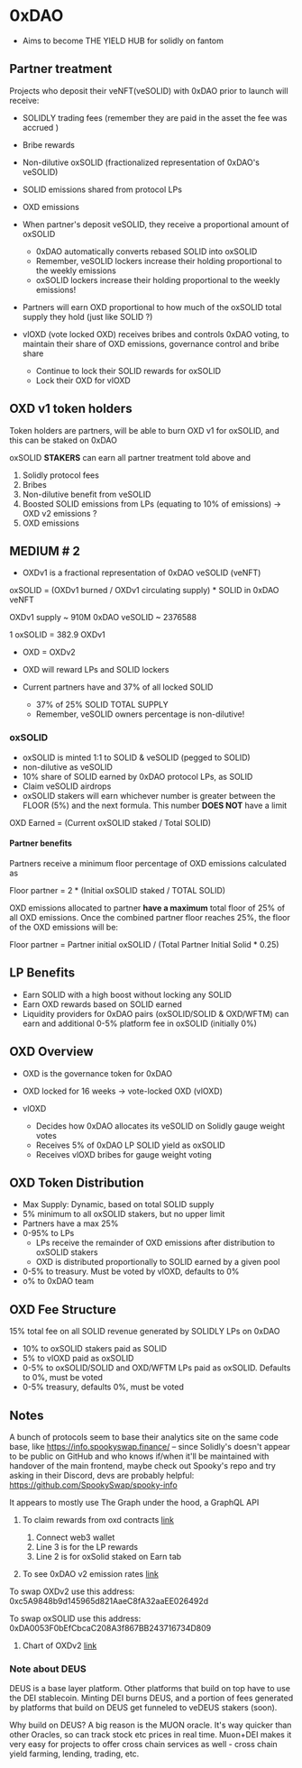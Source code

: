 # 0xDAO

- Aims to become THE YIELD HUB for solidly on fantom

## Partner treatment

Projects who deposit their veNFT(veSOLID) with 0xDAO prior to launch will receive:

- SOLIDLY trading fees (remember they are paid in the asset the fee was accrued )
- Bribe rewards
- Non-dilutive oxSOLID (fractionalized representation of 0xDAO's veSOLID)
- SOLID emissions shared from protocol LPs
- OXD emissions

- When partner's deposit veSOLID, they receive a proportional amount of oxSOLID
  - 0xDAO automatically converts rebased SOLID into oxSOLID
  - Remember, veSOLID lockers increase their holding proportional to the weekly emissions
  - oxSOLID lockers increase their holding proportional to the weekly emissions!

- Partners will earn OXD proportional to how much of the oxSOLID total supply they hold (just like SOLID ?)

- vlOXD (vote locked OXD) receives bribes and controls 0xDAO voting, to maintain their share of OXD emissions, governance control and bribe share
  - Continue to lock their SOLID rewards for oxSOLID
  - Lock their OXD for vlOXD

## OXD v1 token holders

Token holders are partners, will be able to burn OXD v1 for oxSOLID, and this can be staked on 0xDAO

oxSOLID **STAKERS** can earn all partner treatment told above and

1. Solidly protocol fees
2. Bribes
3. Non-dilutive benefit from veSOLID
4. Boosted SOLID emissions from LPs (equating to 10% of emissions) -> OXD v2 emissions ?
5. OXD emissions

## MEDIUM # 2

- OXDv1 is a fractional representation of 0xDAO veSOLID (veNFT)

oxSOLID = (OXDv1 burned / OXDv1 circulating supply) * SOLID in 0xDAO veNFT

OXDv1 supply ~ 910M
0xDAO veSOLID ~ 2376588

1 oxSOLID = 382.9 OXDv1

- OXD = OXDv2
- OXD will reward LPs and SOLID lockers

- Current partners have and 37% of all locked SOLID
  - 37% of 25% SOLID TOTAL SUPPLY
  - Remember, veSOLID owners percentage is non-dilutive!

### oxSOLID

- oxSOLID is minted 1:1 to SOLID & veSOLID (pegged to SOLID)
- non-dilutive as veSOLID
- 10% share of SOLID earned by 0xDAO protocol LPs, as SOLID
- Claim veSOLID airdrops
- oxSOLID stakers will earn whichever number is greater between the FLOOR (5%) and the next formula.  This number **DOES NOT** have a limit

OXD Earned = (Current oxSOLID staked / Total SOLID)

#### Partner benefits

Partners receive a minimum floor percentage of OXD emissions calculated as

Floor partner = 2 * (Initial oxSOLID staked / TOTAL SOLID)

OXD emissions allocated to partner **have a maximum** total floor of 25% of all OXD emissions. Once the combined partner floor reaches 25%, the floor of the OXD emissions will be:

Floor partner = Partner initial oxSOLID / (Total Partner Initial Solid * 0.25)

## LP Benefits

- Earn SOLID with a high boost without locking any SOLID
- Earn OXD rewards based on SOLID earned
- Liquidity providers for 0xDAO pairs (oxSOLID/SOLID & OXD/WFTM) can earn and additional 0-5% platform fee in oxSOLID (initially 0%)

## OXD Overview

- OXD is the governance token for 0xDAO
- OXD locked for 16 weeks -> vote-locked OXD (vlOXD)

- vlOXD
  - Decides how 0xDAO allocates its veSOLID on Solidly gauge weight votes
  - Receives 5% of 0xDAO LP SOLID yield as oxSOLID
  - Receives vlOXD bribes for gauge weight voting

## OXD Token Distribution

- Max Supply: Dynamic, based on total SOLID supply
- 5% minimum to all oxSOLID stakers, but no upper limit
- Partners have a max 25%
- 0-95% to LPs
  - LPs receive the remainder of OXD emissions after distribution to oxSOLID stakers
  - OXD is distributed proportionally to SOLID earned by a given pool
- 0-5% to treasury. Must be voted by vlOXD, defaults to 0%
- o% to 0xDAO team

## OXD Fee Structure

15% total fee on all SOLID revenue generated by SOLIDLY LPs on 0xDAO

- 10% to oxSOLID stakers paid as SOLID
- 5% to vlOXD paid as oxSOLID
- 0-5% to oxSOLID/SOLID and OXD/WFTM LPs paid as oxSOLID. Defaults to 0%, must be voted
- 0-5% treasury, defaults 0%, must be voted

## Notes

A bunch of protocols seem to base their analytics site on the same code base, like <https://info.spookyswap.finance/> – since Solidly's doesn't appear to be public on GitHub and who knows if/when it'll be maintained with handover of the main frontend, maybe check out Spooky's repo and try asking in their Discord, devs are probably helpful: <https://github.com/SpookySwap/spooky-info>

It appears to mostly use The Graph under the hood, a GraphQL API

1. To claim rewards from oxd contracts [link](https://ftmscan.com/address/0xda00bff59141ca6375c4ae488da7b387960b4f10#writeProxyContract)
   1. Connect web3 wallet
   2. Line 3 is for the LP rewards
   3. Line 2 is for oxSolid staked on Earn tab

2. To see 0xDAO v2 emission rates [link](https://oxdao-one.vercel.app/)

To swap OXDv2 use this address: 0xc5A9848b9d145965d821AaeC8fA32aaEE026492d

To swap oxSOLID use this address: 0xDA0053F0bEfCbcaC208A3f867BB243716734D809

1. Chart of OXDv2 [link](https://dexscreener.com/fantom/0xcb6eab779780c7fd6d014ab90d8b10e97a1227e2)

### Note about DEUS

DEUS is a base layer platform. Other platforms that build on top have to use the DEI stablecoin. Minting DEI burns DEUS, and a portion of fees generated by platforms that build on DEUS get funneled to veDEUS stakers (soon).

Why build on DEUS? A big reason is the MUON oracle. It's way quicker than other Oracles, so can track stock etc prices in real time. Muon+DEI makes it very easy for projects to offer cross chain services as well - cross chain yield farming, lending, trading, etc.
